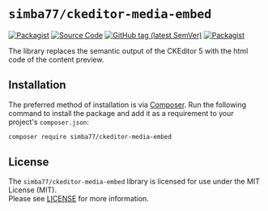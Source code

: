 # `simba77/ckeditor-media-embed`

[![Packagist](https://img.shields.io/packagist/l/simba77/ckeditor-media-embed.svg)](https://packagist.org/packages/simba77/ckeditor-media-embed)
[![Source Code](https://img.shields.io/badge/source-simba77%2Fckeditor--media--embed-blue)](https://github.com/simba77/ckeditor-media-embed)
[![GitHub tag (latest SemVer)](https://img.shields.io/github/tag/simba77/ckeditor-media-embed.svg?label=stable)](https://github.com/simba77/ckeditor-media-embed/releases)
[![Packagist](https://img.shields.io/packagist/dt/simba77/ckeditor-media-embed)](https://packagist.org/packages/simba77/ckeditor-media-embed)

The library replaces the semantic output of the CKEditor 5 with the html code of the content preview.

## Installation

The preferred method of installation is via [Composer](http://getcomposer.org). Run the following
command to install the package and add it as a requirement to your project's
`composer.json`:

```bash
composer require simba77/ckeditor-media-embed
```

## License

The `simba77/ckeditor-media-embed` library is licensed for use under the MIT License (MIT).  
Please see [LICENSE](https://github.com/simba77/ckeditor-media-embed/blob/main/LICENSE) for more information.
